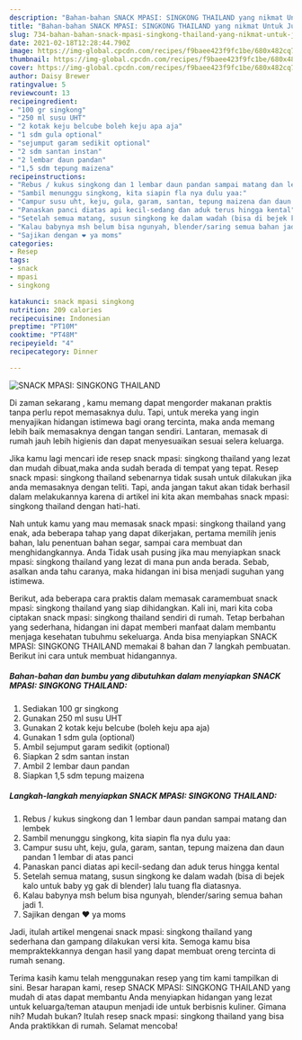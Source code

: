 ```yaml
---
description: "Bahan-bahan SNACK MPASI: SINGKONG THAILAND yang nikmat Untuk Jualan"
title: "Bahan-bahan SNACK MPASI: SINGKONG THAILAND yang nikmat Untuk Jualan"
slug: 734-bahan-bahan-snack-mpasi-singkong-thailand-yang-nikmat-untuk-jualan
date: 2021-02-18T12:28:44.790Z
image: https://img-global.cpcdn.com/recipes/f9baee423f9fc1be/680x482cq70/snack-mpasi-singkong-thailand-foto-resep-utama.jpg
thumbnail: https://img-global.cpcdn.com/recipes/f9baee423f9fc1be/680x482cq70/snack-mpasi-singkong-thailand-foto-resep-utama.jpg
cover: https://img-global.cpcdn.com/recipes/f9baee423f9fc1be/680x482cq70/snack-mpasi-singkong-thailand-foto-resep-utama.jpg
author: Daisy Brewer
ratingvalue: 5
reviewcount: 13
recipeingredient:
- "100 gr singkong"
- "250 ml susu UHT"
- "2 kotak keju belcube boleh keju apa aja"
- "1 sdm gula optional"
- "sejumput garam sedikit optional"
- "2 sdm santan instan"
- "2 lembar daun pandan"
- "1,5 sdm tepung maizena"
recipeinstructions:
- "Rebus / kukus singkong dan 1 lembar daun pandan sampai matang dan lembek"
- "Sambil menunggu singkong, kita siapin fla nya dulu yaa:"
- "Campur susu uht, keju, gula, garam, santan, tepung maizena dan daun pandan 1 lembar di atas panci"
- "Panaskan panci diatas api kecil-sedang dan aduk terus hingga kental"
- "Setelah semua matang, susun singkong ke dalam wadah (bisa di bejek kalo untuk baby yg gak di blender) lalu tuang fla diatasnya."
- "Kalau babynya msh belum bisa ngunyah, blender/saring semua bahan jadi 1."
- "Sajikan dengan ❤️ ya moms"
categories:
- Resep
tags:
- snack
- mpasi
- singkong

katakunci: snack mpasi singkong 
nutrition: 209 calories
recipecuisine: Indonesian
preptime: "PT10M"
cooktime: "PT48M"
recipeyield: "4"
recipecategory: Dinner

---
```



![SNACK MPASI: SINGKONG THAILAND](https://img-global.cpcdn.com/recipes/f9baee423f9fc1be/680x482cq70/snack-mpasi-singkong-thailand-foto-resep-utama.jpg)

Di zaman  sekarang , kamu memang dapat mengorder makanan praktis tanpa perlu repot memasaknya dulu. Tapi, untuk mereka yang ingin menyajikan hidangan istimewa bagi orang tercinta, maka anda memang lebih baik memasaknya dengan tangan sendiri. Lantaran, memasak di rumah jauh lebih higienis dan dapat menyesuaikan sesuai selera keluarga.

Jika kamu lagi mencari ide resep snack mpasi: singkong thailand yang lezat dan mudah dibuat,maka anda sudah berada di tempat yang tepat. Resep snack mpasi: singkong thailand  sebenarnya tidak susah untuk dilakukan jika anda memasaknya dengan teliti. Tapi, anda jangan takut akan tidak berhasil dalam melakukannya 
karena di artikel ini kita akan membahas snack mpasi: singkong thailand dengan hati-hati.  



Nah untuk kamu yang mau memasak snack mpasi: singkong thailand yang enak, ada beberapa tahap yang dapat dikerjakan, pertama memilih jenis bahan, lalu penentuan bahan segar, sampai cara membuat dan menghidangkannya. Anda Tidak usah pusing jika mau menyiapkan snack mpasi: singkong thailand yang lezat di mana pun anda berada. Sebab, asalkan anda  tahu caranya, maka hidangan ini bisa menjadi suguhan yang istimewa.

Berikut, ada beberapa cara praktis  dalam memasak caramembuat snack mpasi: singkong thailand yang siap dihidangkan. Kali ini, mari kita coba ciptakan snack mpasi: singkong thailand sendiri di rumah. Tetap berbahan yang sederhana, hidangan ini dapat memberi manfaat dalam membantu menjaga kesehatan tubuhmu sekeluarga. Anda bisa menyiapkan SNACK MPASI: SINGKONG THAILAND memakai 8 bahan dan 7 langkah pembuatan. Berikut ini cara untuk membuat hidangannya.

<!--inarticleads1-->

##### Bahan-bahan dan bumbu yang dibutuhkan dalam menyiapkan SNACK MPASI: SINGKONG THAILAND:

1. Sediakan 100 gr singkong
1. Gunakan 250 ml susu UHT
1. Gunakan 2 kotak keju belcube (boleh keju apa aja)
1. Gunakan 1 sdm gula (optional)
1. Ambil sejumput garam sedikit (optional)
1. Siapkan 2 sdm santan instan
1. Ambil 2 lembar daun pandan
1. Siapkan 1,5 sdm tepung maizena




<!--inarticleads2-->

##### Langkah-langkah menyiapkan SNACK MPASI: SINGKONG THAILAND:

1. Rebus / kukus singkong dan 1 lembar daun pandan sampai matang dan lembek
1. Sambil menunggu singkong, kita siapin fla nya dulu yaa:
1. Campur susu uht, keju, gula, garam, santan, tepung maizena dan daun pandan 1 lembar di atas panci
1. Panaskan panci diatas api kecil-sedang dan aduk terus hingga kental
1. Setelah semua matang, susun singkong ke dalam wadah (bisa di bejek kalo untuk baby yg gak di blender) lalu tuang fla diatasnya.
1. Kalau babynya msh belum bisa ngunyah, blender/saring semua bahan jadi 1.
1. Sajikan dengan ❤️ ya moms




Jadi, itulah artikel mengenai  snack mpasi: singkong thailand  yang sederhana dan gampang dilakukan versi kita. Semoga kamu bisa mempraktekkannya dengan hasil yang dapat membuat oreng tercinta di rumah senang. 

Terima kasih kamu telah menggunakan resep yang tim kami tampilkan di sini. Besar harapan kami, resep  SNACK MPASI: SINGKONG THAILAND yang mudah di atas dapat membantu Anda menyiapkan hidangan yang lezat untuk keluarga/teman ataupun menjadi ide untuk berbisnis kuliner. Gimana nih? Mudah bukan? Itulah resep snack mpasi: singkong thailand yang bisa Anda praktikkan di rumah. Selamat mencoba!

